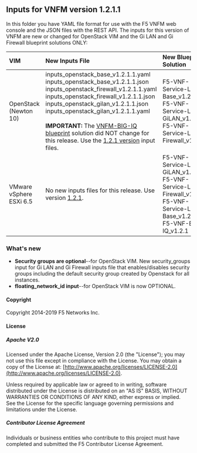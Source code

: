 ## Inputs for VNFM version 1.2.1.1

In this folder you have YAML file format for use with the F5 VNFM web console and the JSON files with the REST API. The inputs for this version of VNFM are new or changed for OpenStack VIM and the Gi LAN and Gi Firewall blueprint solutions ONLY: 

| VIM                       | New Inputs File                              | New Blueprint Solution         |
| :-------------------------| :--------------------------------------------| :------------------------------| 
| OpenStack (Newton 10)     | inputs_openstack_base_v1.2.1.1.yaml<br>inputs_openstack_base_v1.2.1.1.json <br> inputs_openstack_firewall_v1.2.1.1.yaml <br>  inputs_openstack_firewall_v1.2.1.1.json <br> inputs_openstack_gilan_v1.2.1.1.json <br> inputs_openstack_gilan_v1.2.1.1.yaml <br><br> **IMPORTANT:** The [VNFM-BIG-IQ blueprint][6] solution did NOT change for this release. Use the [1.2.1 version][7] input files.| F5-VNF-Service-Layer-Base_v1.2.1.1 <br> F5-VNF-Service-Layer-GiLAN_v1.2.1.1 <br> F5-VNF-Service-Layer-Firewall_v1.2.1.1|
| VMware vSphere ESXi 6.5   | No new inputs files for this release. Use version [1.2.1][1]. | F5-VNF-Service-Layer-GiLAN_v1.2.1 <br> F5-VNF-Service-Layer-Firewall_v1.2.1 <br> F5-VNF-Service-Layer-Base_v1.2.1 <br> F5-VNF-BIG-IQ_v1.2.1 |
 

### What's new

* **Security groups are optional**--for OpenStack VIM. New security_groups input for Gi LAN and Gi Firewall inputs file that enables/disables security groups including the default security group created by Openstack for all instances.
* **floating_network_id input**--for OpenStack VIM is now OPTIONAL.


#### Copyright
Copyright 2014-2019 F5 Networks Inc.

#### License

##### Apache V2.0 
Licensed under the Apache License, Version 2.0 (the "License"); you may not use this file except in compliance with the License. You may obtain a copy of the License at: [http://www.apache.org/licenses/LICENSE-2.0](http://www.apache.org/licenses/LICENSE-2.0).

Unless required by applicable law or agreed to in writing, software distributed under the License is distributed on an "AS IS" BASIS, WITHOUT WARRANTIES OR CONDITIONS OF ANY KIND, either express or implied. See the License for the specific language governing permissions and limitations under the License.

##### Contributor License Agreement
Individuals or business entities who contribute to this project must have completed and submitted the F5 Contributor License Agreement.



[1]: https://github.com/F5Networks/f5-nfv-solutions/tree/master/supported/inputs/v1.2.1/VMware
[2]: https://github.com/F5Networks/f5-nfv-solutions/blob/master/supported/inputs/v1.2.1/OpenStack/inputs_openstack_base_v1.2.1.yaml
[3]: https://github.com/F5Networks/f5-nfv-solutions/blob/master/supported/inputs/v1.2.1/OpenStack/inputs_openstack_bigiq_v1.2.1.yaml
[4]: https://github.com/F5Networks/f5-nfv-solutions/tree/master/supported/inputs/v1.2.1/OpenStack
[5]: https://github.com/F5Networks/f5-nfv-solutions/tree/master/supported/blueprints/base/v1.2.1
[6]: https://github.com/F5Networks/f5-nfv-solutions/tree/master/supported/blueprints/big-iq/v1.2.1
[7]: https://github.com/F5Networks/f5-nfv-solutions/tree/master/supported/inputs/v1.2.1/OpenStack
